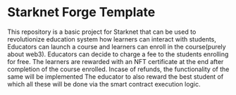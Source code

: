 # Starknet Forge Template

This repository is a basic project for Starknet that can be used to revolutionize education system how learners can interact with students, Educators can launch a course and learners can enroll in the course(purely about web3). Educators can decide to charge a fee to the students enrolling for free. The learners are rewarded with an NFT certificate at the end after completion of the course enrolled.
Incase of refunds, the functionality of the same will be implemented
The educator to also reward the best student of which all these will be done via the smart contract execution logic.
